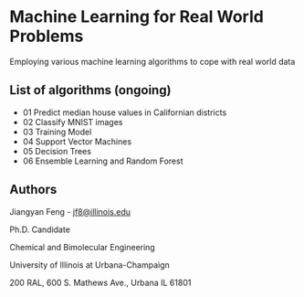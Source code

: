 # Machine Learning for Real World Problems

Employing various machine learning algorithms to cope with real world data

## List of algorithms (ongoing)
* 01 Predict median house values in Californian districts
* 02 Classify MNIST images
* 03 Training Model
* 04 Support Vector Machines
* 05 Decision Trees
* 06 Ensemble Learning and Random Forest

## Authors

Jiangyan Feng - jf8@illinois.edu

Ph.D. Candidate

Chemical and Bimolecular Engineering

University of Illinois at Urbana-Champaign

200 RAL, 600 S. Mathews Ave., Urbana IL 61801



